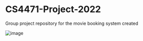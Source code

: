 # CS4471-Project-2022
Group project repository for the movie booking system created

![image](https://user-images.githubusercontent.com/20907844/224885062-2e6b5993-179e-4334-828a-3ba6624c19c2.png)
